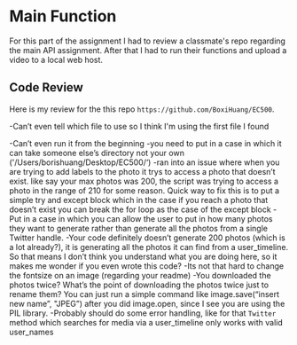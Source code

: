 # **Main Function**
  For this part of the assignment I had to review a classmate's repo regarding the main API assignment. After that I had to run their functions and upload a video to a local web host.

## **Code Review**
   Here is my review for the this repo `https://github.com/BoxiHuang/EC500`.

   -Can’t even tell which file to use so I think I'm using the first file I found
   
   -Can’t even run it from the beginning
   	-you need to put in a case in which it can take someone else’s directory not your own ('/Users/borishuang/Desktop/EC500/‘)
   	-ran into an issue where when you are trying to add labels to the photo it trys to access a photo that doesn’t 
   	exist. like say your max photos was 200, the script was trying to access a photo in the range of 210 for some 	reason. Quick way to fix this is to put a simple try and except block which in the case if you reach a photo that doesn’t exist you can break the for loop as the case of the except block
   	-Put in a case in which you can allow the user to put in how many photos they want to generate rather than 		generate all the photos from a single Twitter handle. 
   	-Your code definitely doesn’t generate 200 photos (which is a lot already?), it is generating all the photos it 	can find from a user_timeline. So that means I don’t think you understand what you are doing here, so it makes me wonder if you even wrote this code?
   	-Its not that hard to change the fontsize on an image (regarding your readme)
   	-You downloaded the photos twice? What’s the point of downloading the photos twice just to rename them? You can just run a simple command like image.save(“insert new name”, "JPEG”) after you did image.open, since I see you are using the PIL library. 
   	-Probably should do some error handling, like for that `Twitter` method which searches for media via a user_timeline only works with valid user_names